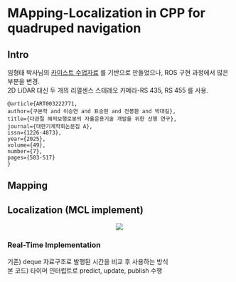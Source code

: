 # MApping-Localization in CPP for quadruped navigation
## Intro
임형태 박사님의 [카이스트 수업자료](https://github.com/LimHyungTae/mcl_2d_lidar_ros) 를 기반으로 만들었으나, ROS 구현 과정에서 많은 부분을 변경.  
2D LiDAR 대신 두 개의 리얼센스 스테레오 카메라-RS 435, RS 455 를 사용.  

```
@article{ART003222771,
author={구본학 and 이승연 and 표승현 and 전봉환 and 박대길},
title={다관절 해저보행로봇의 자율운용기술 개발을 위한 선행 연구},
journal={대한기계학회논문집 A},
issn={1226-4873},
year={2025},
volume={49},
number={7},
pages={503-517}
}
```


## Mapping 

## Localization (MCL implement)
<p align='center'>
  <img src="https://github.com/user-attachments/assets/08eb3034-f336-49a3-a8be-b0bd5c90dc72">
</p>


### Real-Time Implementation
기존) deque 자료구조로 발행된 시간을 비교 후 사용하는 방식  
본 코드) 타이머 인터럽트로 predict, update, publish 수행
